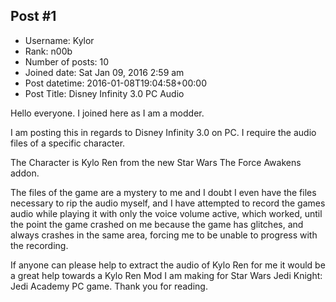 ## Post #1
- Username: Kylor
- Rank: n00b
- Number of posts: 10
- Joined date: Sat Jan 09, 2016 2:59 am
- Post datetime: 2016-01-08T19:04:58+00:00
- Post Title: Disney Infinity 3.0 PC Audio

Hello everyone. I joined here as I am a modder.

I am posting this in regards to Disney Infinity 3.0 on PC. I require the audio files of a specific character. 

The Character is Kylo Ren from the new Star Wars The Force Awakens addon. 

The files of the game are a mystery to me and I doubt I even have the files necessary to rip the audio myself, and I have attempted to record the games audio while playing it with only the voice volume active, which worked, until the point the game crashed on me because the game has glitches, and always crashes in the same area, forcing me to be unable to progress with the recording.

If anyone can please help to extract the audio of Kylo Ren for me it would be a great help towards a Kylo Ren Mod I am making for Star Wars Jedi Knight: Jedi Academy PC game. Thank you for reading.
